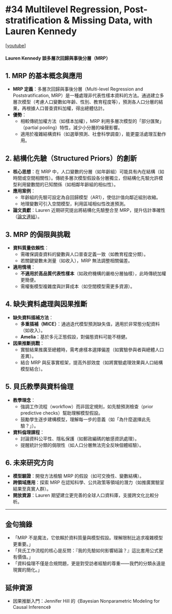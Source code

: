# #34 Multilevel Regression, Post-stratification & Missing Data, with Lauren Kennedy

\[[youtube](https://www.youtube.com/watch?v=oid7PPjSjSk\&ab_channel=LearningBayesianStatistics)]

#### Lauren Kennedy 談多層次回歸與事後分層（MRP）

## **1. MRP 的基本概念與應用**

* **MRP 定義**：多層次回歸與事後分層（Multi-level Regression and Poststratification, MRP）是一種處理非代表性樣本資料的方法。通過建立多層次模型（考慮人口變數如年齡、性別、教育程度等），預測各人口分層的結果，再根據人口普查資料加權，得出總體估計。
* **優勢**：
  * 相較傳統加權方法（如樣本加權），MRP 利用多層次模型的「部分匯聚」（partial pooling）特性，減少小分層的噪聲影響。
  * 適用於複雜結構資料（如選舉預測、社會科學調查），能更靈活處理互動作用。

## **2. 結構化先驗（Structured Priors）的創新**

* **核心思想**：在 MRP 中，人口變數的分層（如年齡組）可能具有內在結構（如時間或空間相關性）。傳統多層次模型假設各分層獨立，但結構化先驗允許模型利用變數間的已知關係（如相鄰年齡組的相似性）。
* **應用案例**：
  * 年齡組的先驗可設定為自回歸模型（AR1），使估計值向鄰近組別收縮。
  * 地理變數可引入空間模型，利用區域相似性改進預測。
* **論文貢獻**：Lauren 近期研究提出將結構化先驗整合至 MRP，提升估計準確性（[論文連結](https://example.com/)）。

## **3. MRP 的侷限與挑戰**

* **資料質量依賴性**：
  * 需確保調查資料的變數與人口普查定義一致（如教育程度分類）。
  * 若關鍵變數未測量（如收入），MRP 無法調整相關偏差。
* **適用情境**：
  * **不適用於高品質代表性樣本**（如政府機構的嚴格分層抽樣），此時傳統加權更簡便。
  * 需權衡模型複雜度與計算成本（如空間模型需更多資源）。

## **4. 缺失資料處理與因果推斷**

* **缺失資料插補方法**：
  * **多重插補（MICE）**：通過迭代模型預測缺失值，適用於非常態分配資料（如收入）。
  * **Amelia**：基於多元正態假設，對偏態資料可能不穩健。
* **因果推斷挑戰**：
  * 實驗結果推廣至總體時，需考慮樣本選擇偏差（如實驗參與者與總體人口差異）。
  * 結合 MRP 與反事實框架，提高外部效度（如將實驗處理效果與人口結構模型結合）。

## **5. 貝氏教學與資料倫理**

* **教學理念**：
  * 強調工作流程（workflow）而非固定規則，如先驗預測檢查（prior predictive checks）幫助理解模型假設。
  * 鼓勵學生逐步建構模型，理解每一步的意義（如「為什麼選擇此先驗？」）。
* **資料倫理課程**：
  * 討論資料公平性、隱私保護（如郵政編碼的敏感資訊處理）。
  * 提醒統計分類的侷限性（如人口分層無法完全反映個體經驗）。

## **6. 未來研究方向**

* **模型驗證**：開發方法檢驗 MRP 的假設（如可交換性、變數結構）。
* **跨領域應用**：探索 MRP 在認知科學、公共政策等領域的潛力（如推廣實驗室結果至真實人群）。
* **開放資源**：Lauren 期望建立更完善的全球人口資料庫，支援跨文化比較分析。

***

## **金句摘錄**

* 「MRP 不是魔法，它依賴於資料質量與模型假設。理解限制比追求複雜模型更重要。」
* 「貝氏工作流程的核心是反問：『我的先驗如何影響結論？』這比套用公式更有價值。」
* 「資料倫理不僅是合規問題，更是對受訪者經驗的尊重——我們的分類永遠是現實的簡化。」

## **延伸資源**

* 因果推斷入門：Jennifer Hill 的《Bayesian Nonparametric Modeling for Causal Inference》
